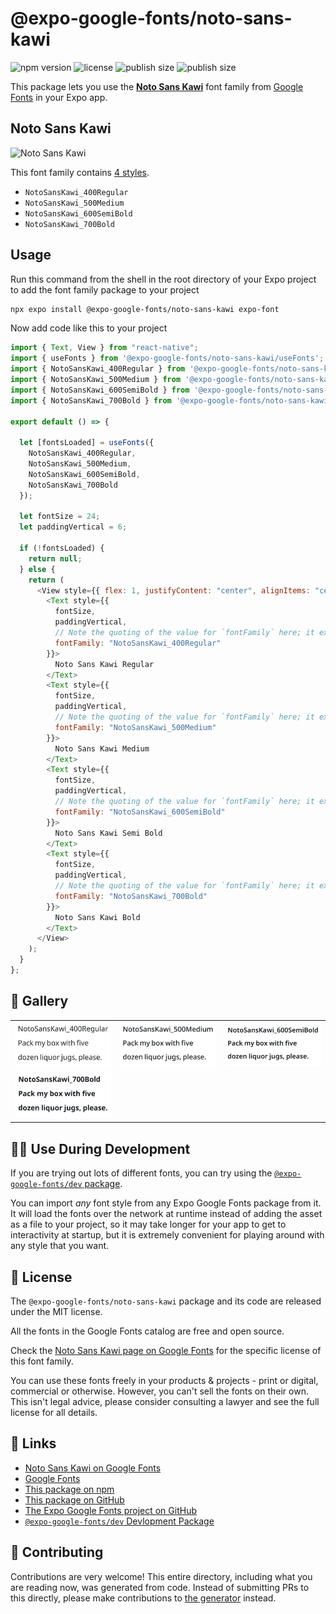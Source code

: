 # @expo-google-fonts/noto-sans-kawi

![npm version](https://flat.badgen.net/npm/v/@expo-google-fonts/noto-sans-kawi)
![license](https://flat.badgen.net/github/license/expo/google-fonts)
![publish size](https://flat.badgen.net/packagephobia/install/@expo-google-fonts/noto-sans-kawi)
![publish size](https://flat.badgen.net/packagephobia/publish/@expo-google-fonts/noto-sans-kawi)

This package lets you use the [**Noto Sans Kawi**](https://fonts.google.com/specimen/Noto+Sans+Kawi) font family from [Google Fonts](https://fonts.google.com/) in your Expo app.

## Noto Sans Kawi

![Noto Sans Kawi](./font-family.png)

This font family contains [4 styles](#-gallery).

- `NotoSansKawi_400Regular`
- `NotoSansKawi_500Medium`
- `NotoSansKawi_600SemiBold`
- `NotoSansKawi_700Bold`

## Usage

Run this command from the shell in the root directory of your Expo project to add the font family package to your project

```sh
npx expo install @expo-google-fonts/noto-sans-kawi expo-font
```

Now add code like this to your project

```js
import { Text, View } from "react-native";
import { useFonts } from '@expo-google-fonts/noto-sans-kawi/useFonts';
import { NotoSansKawi_400Regular } from '@expo-google-fonts/noto-sans-kawi/400Regular';
import { NotoSansKawi_500Medium } from '@expo-google-fonts/noto-sans-kawi/500Medium';
import { NotoSansKawi_600SemiBold } from '@expo-google-fonts/noto-sans-kawi/600SemiBold';
import { NotoSansKawi_700Bold } from '@expo-google-fonts/noto-sans-kawi/700Bold';

export default () => {

  let [fontsLoaded] = useFonts({
    NotoSansKawi_400Regular, 
    NotoSansKawi_500Medium, 
    NotoSansKawi_600SemiBold, 
    NotoSansKawi_700Bold
  });

  let fontSize = 24;
  let paddingVertical = 6;

  if (!fontsLoaded) {
    return null;
  } else {
    return (
      <View style={{ flex: 1, justifyContent: "center", alignItems: "center" }}>
        <Text style={{
          fontSize,
          paddingVertical,
          // Note the quoting of the value for `fontFamily` here; it expects a string!
          fontFamily: "NotoSansKawi_400Regular"
        }}>
          Noto Sans Kawi Regular
        </Text>
        <Text style={{
          fontSize,
          paddingVertical,
          // Note the quoting of the value for `fontFamily` here; it expects a string!
          fontFamily: "NotoSansKawi_500Medium"
        }}>
          Noto Sans Kawi Medium
        </Text>
        <Text style={{
          fontSize,
          paddingVertical,
          // Note the quoting of the value for `fontFamily` here; it expects a string!
          fontFamily: "NotoSansKawi_600SemiBold"
        }}>
          Noto Sans Kawi Semi Bold
        </Text>
        <Text style={{
          fontSize,
          paddingVertical,
          // Note the quoting of the value for `fontFamily` here; it expects a string!
          fontFamily: "NotoSansKawi_700Bold"
        }}>
          Noto Sans Kawi Bold
        </Text>
      </View>
    );
  }
};
```

## 🔡 Gallery


||||
|-|-|-|
|![NotoSansKawi_400Regular](./400Regular/NotoSansKawi_400Regular.ttf.png)|![NotoSansKawi_500Medium](./500Medium/NotoSansKawi_500Medium.ttf.png)|![NotoSansKawi_600SemiBold](./600SemiBold/NotoSansKawi_600SemiBold.ttf.png)||
|![NotoSansKawi_700Bold](./700Bold/NotoSansKawi_700Bold.ttf.png)||||


## 👩‍💻 Use During Development

If you are trying out lots of different fonts, you can try using the [`@expo-google-fonts/dev` package](https://github.com/expo/google-fonts/tree/master/font-packages/dev#readme).

You can import _any_ font style from any Expo Google Fonts package from it. It will load the fonts over the network at runtime instead of adding the asset as a file to your project, so it may take longer for your app to get to interactivity at startup, but it is extremely convenient for playing around with any style that you want.


## 📖 License

The `@expo-google-fonts/noto-sans-kawi` package and its code are released under the MIT license.

All the fonts in the Google Fonts catalog are free and open source.

Check the [Noto Sans Kawi page on Google Fonts](https://fonts.google.com/specimen/Noto+Sans+Kawi) for the specific license of this font family.

You can use these fonts freely in your products & projects - print or digital, commercial or otherwise. However, you can't sell the fonts on their own. This isn't legal advice, please consider consulting a lawyer and see the full license for all details.

## 🔗 Links

- [Noto Sans Kawi on Google Fonts](https://fonts.google.com/specimen/Noto+Sans+Kawi)
- [Google Fonts](https://fonts.google.com/)
- [This package on npm](https://www.npmjs.com/package/@expo-google-fonts/noto-sans-kawi)
- [This package on GitHub](https://github.com/expo/google-fonts/tree/master/font-packages/noto-sans-kawi)
- [The Expo Google Fonts project on GitHub](https://github.com/expo/google-fonts)
- [`@expo-google-fonts/dev` Devlopment Package](https://github.com/expo/google-fonts/tree/master/font-packages/dev)

## 🤝 Contributing

Contributions are very welcome! This entire directory, including what you are reading now, was generated from code. Instead of submitting PRs to this directly, please make contributions to [the generator](https://github.com/expo/google-fonts/tree/master/packages/generator) instead.

